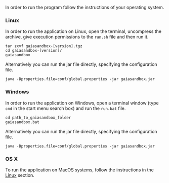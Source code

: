 In order to run the program follow the instructions of your operating
system.

### Linux
In order to run the application on Linux, open the terminal, uncompress the archive,
give execution permissions to the `run.sh` file and then run it.
	
```
tar zxvf gaiasandbox-[version].tgz
cd gaiasandbox-[version]/
gaiasandbox
```
	
Alternatively you can run the jar file directly, specifying the configuration
file.

```
java -Dproperties.file=conf/global.properties -jar gaiasandbox.jar
```

### Windows
In order to run the application on Windows, open a terminal window (type
`cmd` in the start menu search box) and run the `run.bat` file.
	
```
cd path_to_gaiasandbox_folder
gaiasandbox.bat
```
	
Alternatively you can run the jar file directly, specifying the configuration
file.

```
java -Dproperties.file=conf/global.properties -jar gaiasandbox.jar
```

### OS X
To run the application on MacOS systems, follow the instructions in the
[Linux](#linux) section.

